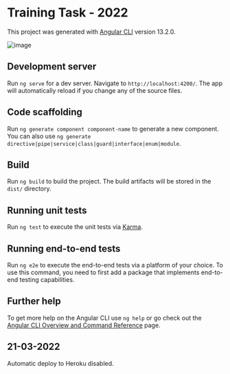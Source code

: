 # Training Task - 2022

This project was generated with [Angular CLI](https://github.com/angular/angular-cli) version 13.2.0.

![image](https://user-images.githubusercontent.com/87420521/160247257-82ddbae9-a3d4-4fc1-afe3-3fdf545c64f3.png)


## Development server

Run `ng serve` for a dev server. Navigate to `http://localhost:4200/`. The app will automatically reload if you change any of the source files.

## Code scaffolding

Run `ng generate component component-name` to generate a new component. You can also use `ng generate directive|pipe|service|class|guard|interface|enum|module`.

## Build

Run `ng build` to build the project. The build artifacts will be stored in the `dist/` directory.

## Running unit tests

Run `ng test` to execute the unit tests via [Karma](https://karma-runner.github.io).

## Running end-to-end tests

Run `ng e2e` to execute the end-to-end tests via a platform of your choice. To use this command, you need to first add a package that implements end-to-end testing capabilities.

## Further help

To get more help on the Angular CLI use `ng help` or go check out the [Angular CLI Overview and Command Reference](https://angular.io/cli) page.

21-03-2022
-----------
Automatic deploy to Heroku disabled.
